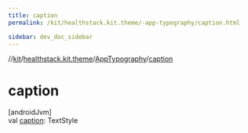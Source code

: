 ```yaml
---
title: caption
permalink: /kit/healthstack.kit.theme/-app-typography/caption.html

sidebar: dev_doc_sidebar
---
```

//[kit](../../../kit.html)/[healthstack.kit.theme](../index.html)/[AppTypography](index.html)/[caption](caption.html)



# caption



[androidJvm]\
val [caption](caption.html): TextStyle




